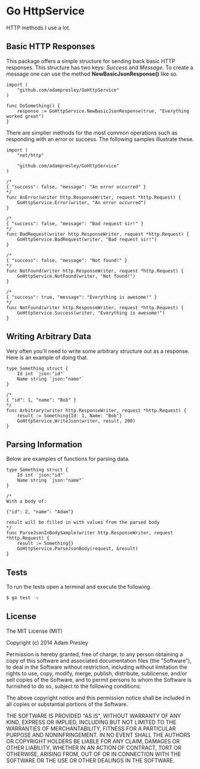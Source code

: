 Go HttpService
==============

HTTP methods I use a lot.

## Basic HTTP Responses
This package offers a simple structure for sending back basic HTTP responses. This structure has two keys: *Success* and *Message*. To create a message one can use the method **NewBasicJsonResponse()** like so.

```golang
import (
    "github.com/adampresley/GoHttpService"
)

func DoSomething() {
    response := GoHttpService.NewBasicJsonResponse(true, "Everything worked great")
}
```

There are simplier methods for the most common operations such as responding with an error or success. The following samples illustrate these.

```golang
import (
    "net/http"

    "github.com/adampresley/GoHttpService"
)

/*
{ "success": false, "message": "An error occurred" }
*/
func AnError(writer http.ResponseWriter, request *http.Request) {
    GoHttpService.Error(writer, "An error occurred")
}

/*
{ "success": false, "message": "Bad request sir!" }
*/
func BadRequest(writer http.ResponseWriter, request *http.Request) {
    GoHttpService.BadRequest(writer, "Bad request sir!")
}

/*
{ "success": false, "message": "Not found!" }
*/
func NotFound(writer http.ResponseWriter, request *http.Request) {
    GoHttpService.NotFound(writer, "Not found!")
}

/*
{ "success": true, "message": "Everything is awesome!" }
*/
func NotFound(writer http.ResponseWriter, request *http.Request) {
    GoHttpService.Success(writer, "Everything is awesome!")
}
```

## Writing Arbitrary Data
Very often you'll need to write some arbitrary structure out as a response. Here is an example of doing that.

```golang
type Something struct {
    Id int `json:"id"`
    Name string `json:"name"`
}

/*
{ "id": 1, "name": "Bob" }
*/
func Arbitrary(writer http.ResponseWriter, request *http.Request) {
    result := Something{Id: 1, Name: "Bob"}
    GoHttpService.WriteJson(writer, result, 200)
}
```

## Parsing Information
Below are examples of functions for parsing data.

```golang
type Something struct {
    Id int `json:"id"`
    Name string `json:"name"`
}

/*
With a body of:

{"id": 2, "name": "Adam"}

result will be filled in with values from the parsed body
*/
func ParseJsonInBodySample(writer http.ResponseWriter, request *http.Request) {
    result := Something{}
    GoHttpService.ParseJsonBody(request, &result)
}

```

## Tests
To run the tests open a terminal and execute the following.

```bash
$ go test -v
```


## License
The MIT License (MIT)

Copyright (c) 2014 Adam Presley

Permission is hereby granted, free of charge, to any person obtaining a copy
of this software and associated documentation files (the "Software"), to deal
in the Software without restriction, including without limitation the rights
to use, copy, modify, merge, publish, distribute, sublicense, and/or sell
copies of the Software, and to permit persons to whom the Software is
furnished to do so, subject to the following conditions:

The above copyright notice and this permission notice shall be included in all
copies or substantial portions of the Software.

THE SOFTWARE IS PROVIDED "AS IS", WITHOUT WARRANTY OF ANY KIND, EXPRESS OR
IMPLIED, INCLUDING BUT NOT LIMITED TO THE WARRANTIES OF MERCHANTABILITY,
FITNESS FOR A PARTICULAR PURPOSE AND NONINFRINGEMENT. IN NO EVENT SHALL THE
AUTHORS OR COPYRIGHT HOLDERS BE LIABLE FOR ANY CLAIM, DAMAGES OR OTHER
LIABILITY, WHETHER IN AN ACTION OF CONTRACT, TORT OR OTHERWISE, ARISING FROM,
OUT OF OR IN CONNECTION WITH THE SOFTWARE OR THE USE OR OTHER DEALINGS IN THE
SOFTWARE.

